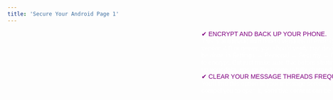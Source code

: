 ```yaml
---
title: 'Secure Your Android Page 1'
---
```


<div class="" markdown="1" style="height: 540px; width: 960px; background-image: url('/user/pages/12.secure-your-android-page-1/secureyourandroid.png'); background-repeat: norepeat norepeat; background-size: auto auto;" >

<div style="display: table;  width: 100%;">
	<div style="display: table-cell; width: 375px;">
    	 <!--- spacer div -->
	</div>
<div style="font-family:Arial; color:white; font-size:14px;  display: table-cell; width: 450px; " markdown="1"> 
<div style="font-family:Arial; color:purple; font-size:14px;>✔ USE A PIN PASSCODE. NEVER USE TOUCH ID.</div> As a Touch ID can be compromised. Make your PIN strong and at least 8 digits. You can find this for Androids under Settings → Personal → Security → Screen Lock.

<div style="font-family:Arial; color:purple; font-size:14px;>✔ ENCRYPT AND BACK UP YOUR PHONE.</div> This is automatic with recent versions of Androids. If your device uses Android version 4.0 or newer, you should verify that device encryption is turned on. This can be done in Settings → Personal → Security → Encryption. If it is not follow the steps to encrypt. But just make sure that before starting the encryption process you back up your data, ensure the phone is fully charged and plugged into a power source.
 
<div style="font-family:Arial; color:purple; font-size:14px;>✔ SET YOUR SCREEN TO LOCK WHEN NOT UN USE.</div> We recommend that you chose a short amount of time that does not drive you crazy. We use anywhere from 30 sec to a minute. In Android you can find that in  Settings → Personal → Security → Screen Lock. 

<div style="font-family:Arial; color:purple; font-size:14px;>✔ CLEAR YOUR MESSAGE THREADS FREQUENTLY</div> You’ll find this option in your message screen. If your phone is confiscated they can compel you to open it, sensitive content can be exposed from your message history.
</div>
</div>